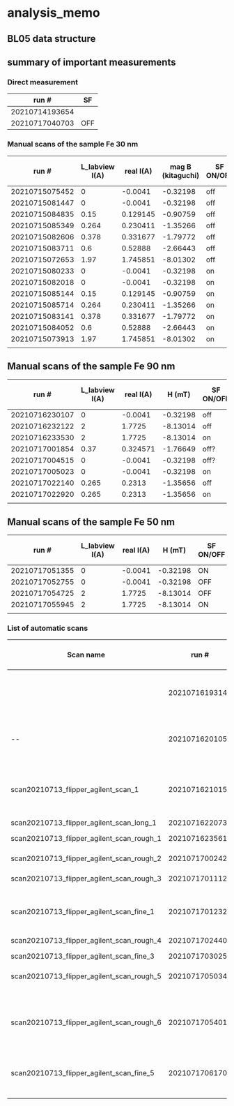 # analysis_memo




## BL05 data structure


## summary of important measurements

### Direct measurement 
| run #           | SF   |
| --------------- | ---- |
| 20210714193654  |      |
| 20210717040703  | OFF  |

### Manual scans of the sample Fe 30 nm

| run #          | L_labview I(A) | real I(A) | mag B (kitaguchi) | SF ON/OFF | Reflection beam x (mm) |
| -------------- | -------------- | --------- | ----------------- | --------- | ---------------------- |
| 20210715075452 | 0              | -0.0041   | -0.32198          | off       | 47.2                   |
| 20210715081447 | 0              | -0.0041   | -0.32198          | off       | 47.09                  |
| 20210715084835 | 0.15           | 0.129145  | -0.90759          | off       | 47.04                  |
| 20210715085349 | 0.264          | 0.230411  | -1.35266          | off       | 47.2                   |
| 20210715082606 | 0.378          | 0.331677  | -1.79772          | off       | 47.2                   |
| 20210715083711 | 0.6            | 0.52888   | -2.66443          | off       | 47.2                   |
| 20210715072653 | 1.97           | 1.745851  | -8.01302          | off       | 47.18                  |
| 20210715080233 | 0              | -0.0041   | -0.32198          | on        | 47.07                  |
| 20210715082018 | 0              | -0.0041   | -0.32198          | on        | 47.13                  |
| 20210715085144 | 0.15           | 0.129145  | -0.90759          | on        | 47.1                   |
| 20210715085714 | 0.264          | 0.230411  | -1.35266          | on        | 47.19                  |
| 20210715083141 | 0.378          | 0.331677  | -1.79772          | on        | 47.24                  |
| 20210715084052 | 0.6            | 0.52888   | -2.66443          | on        | 47.21                  |
| 20210715073913 | 1.97           | 1.745851  | -8.01302          | on        | 47.11                  |
|                |                |           |                   |           |                        |

## Manual scans of the sample Fe 90 nm

| run #          | L_labview I(A) | real I(A) | H (mT)   | SF ON/OFF | Reflection beam x (mm) |
| -------------- | -------------- | --------- | -------- | --------- | ---------------------- |
| 20210716230107 | 0              | -0.0041   | -0.32198 | off       |                        |
| 20210716232122 | 2              | 1.7725    | -8.13014 | off       |                        |
| 20210716233530 | 2              | 1.7725    | -8.13014 | on        |                        |
| 20210717001854 | 0.37           | 0.324571  | -1.76649 | off?      |                        |
| 20210717004515 | 0              | -0.0041   | -0.32198 | off?      |                        |
| 20210717005023 | 0              | -0.0041   | -0.32198 | on        |                        |
| 20210717022140 | 0.265          | 0.2313    | -1.35656 | off       |                        |
| 20210717022920 | 0.265          | 0.2313    | -1.35656 | on        |                        |
|                |                |           |          |           |                        |

## Manual scans of the sample Fe 50 nm

| run #          | L_labview I(A) | real I(A) | H (mT)   | SF ON/OFF | Reflection beam x (mm) |
| -------------- | -------------- | --------- | -------- | --------- | ---------------------- |
| 20210717051355 | 0              | -0.0041   | -0.32198 | ON        |                        |
| 20210717052755 | 0              | -0.0041   | -0.32198 | OFF       |                        |
| 20210717054725 | 2              | 1.7725    | -8.13014 | OFF       |                        |
| 20210717055945 | 2              | 1.7725    | -8.13014 | ON        |                        |
|                |                |           |          |           |                        |





### List of automatic scans

| Scan name                                 | run #          | sample t | I_start (LV, A) | I_end (LV, A) | dI (LV, A) | SF ON/OFF | Comments                                                     |
| ----------------------------------------- | -------------- | -------- | --------------- | ------------- | ---------- | --------- | ------------------------------------------------------------ |
|                                           | 20210716193147 | 30 nm    | 0.15            | 0.26          | 0.01       | OFF       | Manually stopped due to beam trouble?                        |
| --                                        | 20210716201056 | 30 nm    | 0.15            | 0.26          | 0.01       | OFF       | Cannot identify the scan file, lost by overwriting?          |
| scan20210713_flipper_agilent_scan_1       | 20210716210153 | 30 nm    | 0.2             | 0.22          | 0.005      | ON/OFF    | Observed the transition between 0.15 and 0.22A               |
| scan20210713_flipper_agilent_scan_long_1  | 20210716220736 | 30 nm    | 0               | 2.0           | 2.0        | ON/OFF    |                                                              |
| scan20210713_flipper_agilent_scan_rough_1 | 20210716235619 | 90 nm    | 0.37            | 0.27          | 0.01       | OFF       | Wait: 80 s / kp 2000                                         |
| scan20210713_flipper_agilent_scan_rough_2 | 20210717002421 | 90 nm    | 0.47            | 0.37          | 0.01       | OFF?      | Wait: 80 s / kp 2000                                         |
| scan20210713_flipper_agilent_scan_rough_3 | 20210717011121 | 90 nm    | 0.35            | 0.10          | 0.05       | OFF?      | Wait: 40 s / kp 1000                                         |
| scan20210713_flipper_agilent_scan_fine_1  | 20210717012326 | 90 nm    | 0.240           | 0.265         | 0.005      | ON/OFF    | The N was 13 (should be an even #), manually stopped?        |
| scan20210713_flipper_agilent_scan_rough_4 | 20210717024407 | 90 nm    | 0.265           | 0.325         | 0.01       | OFF?      |                                                              |
| scan20210713_flipper_agilent_scan_fine_3  | 20210717030252 | 90 nm    | 0.295           | 0.325         | 0.005      | ON/OFF    | Wait: 240 s / kp 6000                                        |
| scan20210713_flipper_agilent_scan_rough_5 | 20210717050342 | 50 nm    | 0.19            | 0.36          | 0.01       | OFF       | Wait: 20 s / kp 500                                          |
| scan20210713_flipper_agilent_scan_rough_6 | 20210717054010 | 50 nm    | 0.23            | 0.262         | 0.002      | OFF       | Creation time of the scan file is 05:21. Due to the beam stop? Wait: 20 s/kp 500 |
| scan20210713_flipper_agilent_scan_fine_5  | 20210717061701 | 50 nm    | 0.23            | 0.25          | 0.002      | ON/OFF    | Manually stopped at 07:25                                    |
|                                           |                |          |                 |               |            |           |                                                              |
|                                           |                |          |                 |               |            |           |                                                              |
|                                           |                |          |                 |               |            |           |                                                              |
|                                           |                |          |                 |               |            |           |                                                              |

​	

